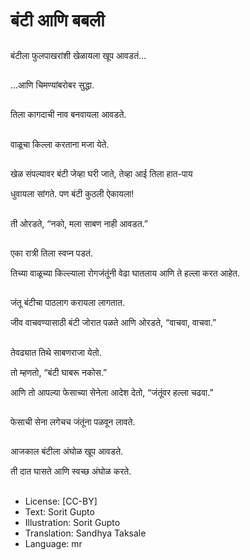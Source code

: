 # बंटी आणि बबली

##
बंटीला फुलपाखरांशी खेळायला खूप आवडतं... 

##
...आणि चिमण्यांबरोबर सुद्धा. 

##
तिला कागदाची नाव बनवायला आवडते. 

##
वाळूचा किल्ला करताना मजा येते. 

##
खेळ संपल्यावर बंटी जेव्हा घरी जाते, तेव्हा आई तिला हात-पाय

धुवायला सांगते. पण बंटी कुठली ऐकायला! 

##
ती ओरडते, “नको, मला साबण नाही आवडत.” 

##
एका रात्री तिला स्वप्न पडतं. 

तिच्या वाळूच्या किल्ल्याला रोगजंतूंनी वेढा घातलाय आणि ते हल्ला करत आहेत. 

##
जंतू बंटीचा पाठलाग करायला लागतात. 

जीव वाचवण्यासाठी बंटी जोरात पळते आणि ओरडते, “वाचवा, वाचवा.” 

##
तेवढ्यात तिथे साबणराजा येतो. 

तो म्हणतो, “बंटी घाबरू नकोस.” 

आणि तो आपल्या फेसाच्या सेनेला आदेश देतो, “जंतूंवर हल्ला चढवा.” 

##
फेसाची सेना लगेचच जंतूंना पळवून लावते. 

##
आजकाल बंटीला अंघोळ खूप आवडते. 

ती दात घासते आणि स्वच्छ अंघोळ करते. 

##
* License: [CC-BY]
* Text: Sorit Gupto
* Illustration: Sorit Gupto
* Translation: Sandhya Taksale
* Language: mr
